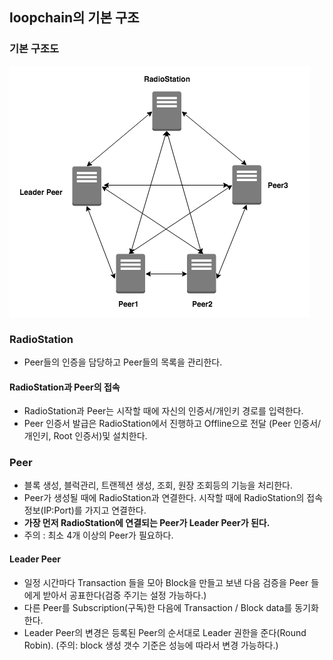 


## loopchain의 기본 구조

### 기본 구조도

![Peer Network](images/PeerNetwork.png)



### RadioStation

* Peer들의 인증을 담당하고 Peer들의 목록을 관리한다.


#### RadioStation과 Peer의 접속
* RadioStation과 Peer는 시작할 때에 자신의 인증서/개인키 경로를 입력한다.
* Peer 인증서 발급은 RadioStation에서 진행하고 Offline으로 전달 (Peer 인증서/개인키, Root 인증서)및 설치한다.

### Peer
* 블록 생성, 블럭관리, 트랜젝션 생성, 조회, 원장 조회등의 기능을 처리한다.
* Peer가 생성될 때에 RadioStation과 연결한다. 시작할 때에 RadioStation의 접속정보(IP:Port)를 가지고 연결한다.
* **가장 먼저 RadioStation에 연결되는 Peer가 Leader Peer가 된다.**
* 주의 : 최소 4개 이상의 Peer가 필요하다.

#### Leader Peer
* 일정 시간마다 Transaction 들을 모아 Block을 만들고 보낸 다음 검증을 Peer 들에게 받아서 공표한다(검증 주기는 설정 가능하다.)
* 다른 Peer를 Subscription(구독)한 다음에 Transaction / Block data를 동기화한다.
* Leader Peer의 변경은 등록된 Peer의 순서대로 Leader 권한을 준다(Round Robin). (주의: block 생성 갯수 기준은 성능에 따라서 변경 가능하다.)
